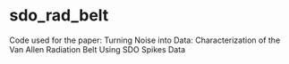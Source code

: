 # sdo_rad_belt
Code used for the paper: Turning Noise into Data: Characterization of the Van Allen Radiation Belt Using SDO Spikes Data
